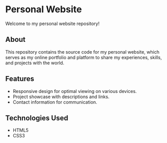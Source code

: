 # Personal Website

Welcome to my personal website repository!

## About

This repository contains the source code for my personal website, which serves as my online portfolio and platform to share my experiences, skills, and projects with the world.

## Features

- Responsive design for optimal viewing on various devices.
- Project showcase with descriptions and links.
- Contact information for communication.

## Technologies Used

- HTML5
- CSS3